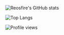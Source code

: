 ![Reosfire's GitHub stats](https://github-readme-stats.vercel.app/api?username=reosfire&cache_seconds=7200&show_icons=true&bg_color=0d1117&title_color=DDDDDD&text_color=D0D0D0&icon_color=DDDDDD&border_color=30363D&hide_border=false&border_radius=10)

![Top Langs](https://github-readme-stats.vercel.app/api/top-langs/?username=reosfire&show_icons=true&bg_color=0d1117&title_color=DDDDDD&text_color=D0D0D0&icon_color=DDDDDD&border_color=30363D&hide_border=false&border_radius=10)

![Profile views](https://komarev.com/ghpvc/?username=reosfire&color=202020)

